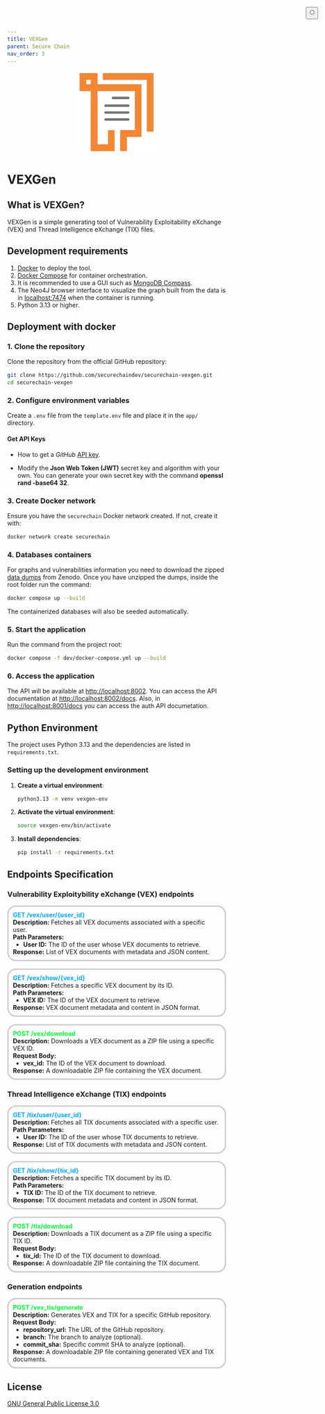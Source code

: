 ```yaml
---
title: VEXGen
parent: Secure Chain
nav_order: 3
---
```


<p align="center">
  <img src="/assets/securechain/logos/vexgen-logo.png" alt="VEXGen Logo" width="180"/>
</p>

# VEXGen

## What is VEXGen?

VEXGen is a simple generating tool of Vulnerability Exploitability eXchange (VEX) and Thread Intelligence eXchange (TIX) files.

## Development requirements

1. [Docker](https://www.docker.com/) to deploy the tool.
2. [Docker Compose](https://docs.docker.com/compose/) for container orchestration.
3. It is recommended to use a GUI such as [MongoDB Compass](https://www.mongodb.com/en/products/compass).
4. The Neo4J browser interface to visualize the graph built from the data is in [localhost:7474](http://0.0.0.0:7474/browser/) when the container is running.
5. Python 3.13 or higher.

## Deployment with docker

### 1. Clone the repository
Clone the repository from the official GitHub repository:
```bash
git clone https://github.com/securechaindev/securechain-vexgen.git
cd securechain-vexgen
```

### 2. Configure environment variables
Create a `.env` file from the `template.env` file and place it in the `app/` directory.

#### Get API Keys

- How to get a *GitHub* [API key](https://docs.github.com/en/authentication/keeping-your-account-and-data-secure/managing-your-personal-access-tokens).

- Modify the **Json Web Token (JWT)** secret key and algorithm with your own. You can generate your own secret key with the command **openssl rand -base64 32**.

### 3. Create Docker network
Ensure you have the `securechain` Docker network created. If not, create it with:
```bash
docker network create securechain
```

### 4. Databases containers

For graphs and vulnerabilities information you need to download the zipped [data dumps]() from Zenodo. Once you have unzipped the dumps, inside the root folder run the command:
```bash
docker compose up --build
```

The containerized databases will also be seeded automatically.

### 5. Start the application
Run the command from the project root:
```bash
docker compose -f dev/docker-compose.yml up --build
```

### 6. Access the application
The API will be available at [http://localhost:8002](http://localhost:8002). You can access the API documentation at [http://localhost:8002/docs](http://localhost:8002/docs). Also, in [http://localhost:8001/docs](http://localhost:8001/docs) you can access the auth API documetation.

## Python Environment
The project uses Python 3.13 and the dependencies are listed in `requirements.txt`.

### Setting up the development environment

1. **Create a virtual environment**:
   ```bash
   python3.13 -m venv vexgen-env
   ```

2. **Activate the virtual environment**:
   ```bash
   source vexgen-env/bin/activate
   ```

3. **Install dependencies**:
   ```bash
   pip install -r requirements.txt
   ```

## Endpoints Specification

### Vulnerability Exploitybility eXchange (VEX) endpoints

<div style="border: 3px solid #ccc; padding: 10px; border-radius: 20px;">
  <strong style="color: #00aaffff; margin: 0;">GET /vex/user/{user_id}</strong>
  <p style="margin: 0;"><strong>Description:</strong> Fetches all VEX documents associated with a specific user.</p>
  <p style="margin: 0;"><strong>Path Parameters:</strong></p>
  <ul style="margin: 0;">
    <li style="margin: 0;"><strong>User ID:</strong> The ID of the user whose VEX documents to retrieve.</li>
  </ul>
  <p style="margin: 0;"><strong>Response:</strong> List of VEX documents with metadata and JSON content.</p>
</div>

<br>

<div style="border: 3px solid #ccc; padding: 10px; border-radius: 20px;">
  <strong style="color: #00aaffff; margin: 0;">GET /vex/show/{vex_id}</strong>
  <p style="margin: 0;"><strong>Description:</strong> Fetches a specific VEX document by its ID.</p>
  <p style="margin: 0;"><strong>Path Parameters:</strong></p>
  <ul style="margin: 0;">
    <li style="margin: 0;"><strong>VEX ID:</strong> The ID of the VEX document to retrieve.</li>
  </ul>
  <p style="margin: 0;"><strong>Response:</strong> VEX document metadata and content in JSON format.</p>
</div>

<br>

<div style="border: 3px solid #ccc; padding: 10px; border-radius: 20px;">
  <strong style="color: #00ff37ff; margin: 0;">POST /vex/download</strong>
  <p style="margin: 0;"><strong>Description:</strong> Downloads a VEX document as a ZIP file using a specific VEX ID.</p>
  <p style="margin: 0;"><strong>Request Body:</strong></p>
  <ul style="margin: 0;">
    <li style="margin: 0;"><strong>vex_id:</strong> The ID of the VEX document to download.</li>
  </ul>
  <p style="margin: 0;"><strong>Response:</strong> A downloadable ZIP file containing the VEX document.</p>
</div>

### Thread Intelligence eXchange (TIX) endpoints

<div style="border: 3px solid #ccc; padding: 10px; border-radius: 20px;">
  <strong style="color: #00aaffff; margin: 0;">GET /tix/user/{user_id}</strong>
  <p style="margin: 0;"><strong>Description:</strong> Fetches all TIX documents associated with a specific user.</p>
  <p style="margin: 0;"><strong>Path Parameters:</strong></p>
  <ul style="margin: 0;">
    <li style="margin: 0;"><strong>User ID:</strong> The ID of the user whose TIX documents to retrieve.</li>
  </ul>
  <p style="margin: 0;"><strong>Response:</strong> List of TIX documents with metadata and JSON content.</p>
</div>

<br>

<div style="border: 3px solid #ccc; padding: 10px; border-radius: 20px;">
  <strong style="color: #00aaffff; margin: 0;">GET /tix/show/{tix_id}</strong>
  <p style="margin: 0;"><strong>Description:</strong> Fetches a specific TIX document by its ID.</p>
  <p style="margin: 0;"><strong>Path Parameters:</strong></p>
  <ul style="margin: 0;">
    <li style="margin: 0;"><strong>TIX ID:</strong> The ID of the TIX document to retrieve.</li>
  </ul>
  <p style="margin: 0;"><strong>Response:</strong> TIX document metadata and content in JSON format.</p>
</div>

<br>

<div style="border: 3px solid #ccc; padding: 10px; border-radius: 20px;">
  <strong style="color: #00ff37ff; margin: 0;">POST /tix/download</strong>
  <p style="margin: 0;"><strong>Description:</strong> Downloads a TIX document as a ZIP file using a specific TIX ID.</p>
  <p style="margin: 0;"><strong>Request Body:</strong></p>
  <ul style="margin: 0;">
    <li style="margin: 0;"><strong>tix_id:</strong> The ID of the TIX document to download.</li>
  </ul>
  <p style="margin: 0;"><strong>Response:</strong> A downloadable ZIP file containing the TIX document.</p>
</div>

### Generation endpoints

<div style="border: 3px solid #ccc; padding: 10px; border-radius: 20px;">
  <strong style="color: #00ff37ff; margin: 0;">POST /vex_tix/generate</strong>
  <p style="margin: 0;"><strong>Description:</strong> Generates VEX and TIX for a specific GitHub repository.</p>
  <p style="margin: 0;"><strong>Request Body:</strong></p>
  <ul style="margin: 0;">
    <li style="margin: 0;"><strong>repository_url:</strong> The URL of the GitHub repository.</li>
    <li style="margin: 0;"><strong>branch:</strong> The branch to analyze (optional).</li>
    <li style="margin: 0;"><strong>commit_sha:</strong> Specific commit SHA to analyze (optional).</li>
  </ul>
  <p style="margin: 0;"><strong>Response:</strong> A downloadable ZIP file containing generated VEX and TIX documents.</p>
</div>


## License
[GNU General Public License 3.0](https://www.gnu.org/licenses/gpl-3.0.html)

<button class="btn js-toggle-dark-mode" style="
  position: fixed;
  top: 1rem;
  right: 1rem;
  z-index: 1000;
">
  🌕
</button>

<script>
  const toggleDarkMode = document.querySelector('.js-toggle-dark-mode');
  jtd.addEvent(toggleDarkMode, 'click', function () {
    if (jtd.getTheme() === 'dark') {
      jtd.setTheme('light');
      toggleDarkMode.textContent = '🌕';
    } else {
      jtd.setTheme('dark');
      toggleDarkMode.textContent = '☀️';
    }
  });
</script>
